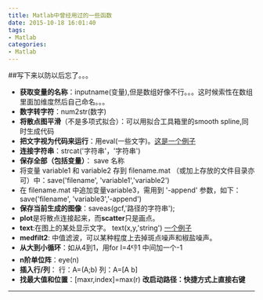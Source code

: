 ```yaml
---
title: Matlab中曾经用过的一些函数
date: 2015-10-18 16:01:40
tags: 
- Matlab
categories: 
- Matlab
---
```


<!--more-->


##写下来以防以后忘了。。。

 -  **获取变量的名称**：inputname(变量),但是数组好像不行。。。这时候索性在数组里面加维度然后自己命名。。。
 - **数字转字符**：num2str(数字)
 - **将散点图平滑**（不是多项式拟合）：可以用拟合工具箱里的smooth spline,同时生成代码
 -  **把文字视为代码来运行**：用eval(一些文字)。[这是一个例子](http://zhidao.baidu.com/link?url=n8UzQMDXzFA8J0KCJ6dJIEw7WLCay18p3os5PXBhjTPPZnyDrDVHPP8M_Ts3mqfM_P7eNx9-gQJozgKsrdpWHa "百度知道中的答案")                                    
 - **连接字符串**：strcat('字符串'，'字符串')
 - **保存全部（包括变量）**： save 名称
  - 将变量 variable1 和 variable2 存到 filename.mat （或加上存放的文件目录亦可）中：save('filename', 'variable1','variable2')
  - 在 filename.mat 中追加变量variable3，需用到 '-append' 参数，如下：save('filename', 'variable3','-append')
 - **保存当前生成的图像**：saveas(gcf,'路径的字符串');
 - **plot**是将散点连接起来，而**scatter**只是画点。
 - **text**:在图上的某处显示文字。
 text(x,y,'string')    [一个例子](http://nf.nci.org.au/facilities/software/Matlab/techdoc/ref/text.html%20%E5%87%BD%E6%95%B0%E6%89%8B%E5%86%8C)
 - **medfilt2**: 中值滤波，可以某种程度上去掉斑点噪声和椒盐噪声。
 - **从大到小循环**：如从4到1，用for I=4:-1:1 中间加一个-1
 - **n阶单位阵**：eye(n)
 - **插入行/列**： 行：A=(A;b) 列：A=[A b]
 - **找最大值和位置**：[maxr,index]=max(r)
**改启动路径：快捷方式上直接右键**
----

 

